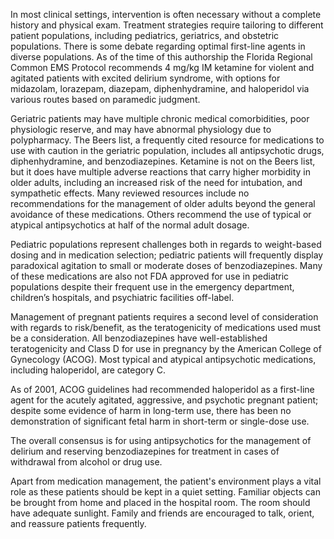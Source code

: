 In most clinical settings, intervention is often necessary without a complete history and physical exam. Treatment strategies require tailoring to different patient populations, including pediatrics, geriatrics, and obstetric populations. There is some debate regarding optimal first-line agents in diverse populations. As of the time of this authorship the Florida Regional Common EMS Protocol recommends 4 mg/kg IM ketamine for violent and agitated patients with excited delirium syndrome, with options for midazolam, lorazepam, diazepam, diphenhydramine, and haloperidol via various routes based on paramedic judgment.

Geriatric patients may have multiple chronic medical comorbidities, poor physiologic reserve, and may have abnormal physiology due to polypharmacy. The Beers list, a frequently cited resource for medications to use with caution in the geriatric population, includes all antipsychotic drugs, diphenhydramine, and benzodiazepines. Ketamine is not on the Beers list, but it does have multiple adverse reactions that carry higher morbidity in older adults, including an increased risk of the need for intubation, and sympathetic effects. Many reviewed resources include no recommendations for the management of older adults beyond the general avoidance of these medications. Others recommend the use of typical or atypical antipsychotics at half of the normal adult dosage.

Pediatric populations represent challenges both in regards to weight-based dosing and in medication selection; pediatric patients will frequently display paradoxical agitation to small or moderate doses of benzodiazepines. Many of these medications are also not FDA approved for use in pediatric populations despite their frequent use in the emergency department, children’s hospitals, and psychiatric facilities off-label.

Management of pregnant patients requires a second level of consideration with regards to risk/benefit, as the teratogenicity of medications used must be a consideration. All benzodiazepines have well-established teratogenicity and Class D for use in pregnancy by the American College of Gynecology (ACOG). Most typical and atypical antipsychotic medications, including haloperidol, are category C.

As of 2001, ACOG guidelines had recommended haloperidol as a first-line agent for the acutely agitated, aggressive, and psychotic pregnant patient; despite some evidence of harm in long-term use, there has been no demonstration of significant fetal harm in short-term or single-dose use.

The overall consensus is for using antipsychotics for the management of delirium and reserving benzodiazepines for treatment in cases of withdrawal from alcohol or drug use.

Apart from medication management, the patient's environment plays a vital role as these patients should be kept in a quiet setting. Familiar objects can be brought from home and placed in the hospital room. The room should have adequate sunlight. Family and friends are encouraged to talk, orient, and reassure patients frequently.